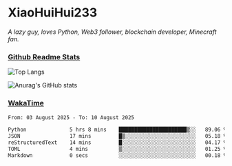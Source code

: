# XiaoHuiHui233

*A lazy guy, loves Python, Web3 follower, blockchain developer, Minecraft fan.*

### [Github Readme Stats](https://github.com/anuraghazra/github-readme-stats)

![Top Langs](https://github-readme-stats.vercel.app/api/top-langs/?username=XiaoHuiHui233&layout=compact&theme=github_dark)

![Anurag's GitHub stats](https://github-readme-stats.vercel.app/api?username=XiaoHuiHui233&show_icons=true&theme=github_dark)

### [WakaTime](https://wakatime.com)

<!--START_SECTION:waka-->

```txt
From: 03 August 2025 - To: 10 August 2025

Python              5 hrs 8 mins    ██████████████████████▒░░   89.06 %
JSON                17 mins         █▒░░░░░░░░░░░░░░░░░░░░░░░   05.18 %
reStructuredText    14 mins         █░░░░░░░░░░░░░░░░░░░░░░░░   04.17 %
TOML                4 mins          ▒░░░░░░░░░░░░░░░░░░░░░░░░   01.25 %
Markdown            0 secs          ░░░░░░░░░░░░░░░░░░░░░░░░░   00.18 %
```

<!--END_SECTION:waka-->
